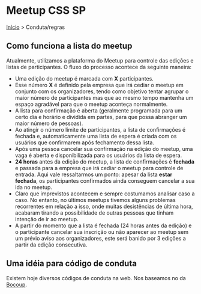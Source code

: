 Meetup CSS SP
======

[Início](../README.md) > Conduta/regras

## Como funciona a lista do meetup

Atualmente, utilizamos a plataforma do Meetup para controle das edições e listas de participantes. O fluxo do processo acontece da seguinte maneira:

* Uma edição do meetup é marcada com **X** participantes.
* Esse número **X** é definido pela empresa que irá cediar o meetup em conjunto com os organizadores, tendo como objetivo tentar agrupar o maior número de participantes mas que ao mesmo tempo mantenha um espaço agradável para que o meetup aconteça normalmente.
* A lista para confirmação é aberta (geralmente programada para um certo dia e horário e dividida em partes, para que possa abranger um maior número de pessoas).
* Ao atingir o número limite de participantes, a lista de confirmações é fechada e, automaticamente uma lista de espera é criada com os usuários que confirmarem após fechamento dessa lista.
* Após uma pessoa cancelar sua confirmação na edição do meetup, uma vaga é aberta e disponibilizada para os usuários da lista de espera.
* **24 horas** antes da edição do meetup, a lista de confirmações é **fechada** e passada para a empresa que irá cediar o meetup para controle de entrada. Aqui vale ressaltarmos um ponto: apesar da lista **estar fechada**, os participantes confirmados ainda conseguem cancelar a sua ida no meetup.
* Claro que imprevistos acontecem e sempre costumamos analisar caso a caso. No entanto, no últimos meetups tivemos alguns problemas recorrentes em relação a isso, onde muitas desistências de última hora, acabaram tirando a possibilidade de outras pessoas que tinham intenção de ir ao meetup.
* A partir do momento que a lista é fechada (24 horas antes da edição) e o participante cancelar sua inscrição ou não aparecer ao meetup sem um prévio aviso aos organizadores, este será banido por 3 edições a partir da edição consecutiva.

## Uma idéia para código de conduta

Existem hoje diversos códigos de conduta na web. Nos baseamos no da [Bocoup](http://bocoup.com/pt-BR/comunidade/conduta/).
